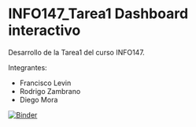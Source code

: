 # INFO147_Tarea1 Dashboard interactivo 
Desarrollo de la Tarea1 del curso INFO147.

Integrantes:
- Francisco Levin
- Rodrigo Zambrano
- Diego Mora



[![Binder](https://mybinder.org/badge_logo.svg)](https://mybinder.org/v2/gh/rodrigozzh/PRUEBA/HEAD?urlpath=voila%2Frender%2Finfo147_tarea1.ipynb)
